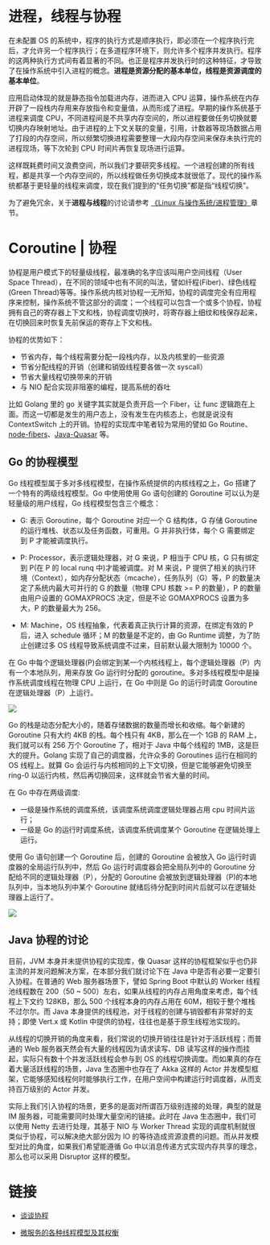 # 进程，线程与协程

在未配置 OS 的系统中，程序的执行方式是顺序执行，即必须在一个程序执行完后，才允许另一个程序执行；在多道程序环境下，则允许多个程序并发执行。程序的这两种执行方式间有着显著的不同。也正是程序并发执行时的这种特征，才导致了在操作系统中引入进程的概念。**进程是资源分配的基本单位，线程是资源调度的基本单位**。

应用启动体现的就是静态指令加载进内存，进而进入 CPU 运算，操作系统在内存开辟了一段栈内存用来存放指令和变量值，从而形成了进程。早期的操作系统基于进程来调度 CPU，不同进程间是不共享内存空间的，所以进程要做任务切换就要切换内存映射地址。由于进程的上下文关联的变量，引用，计数器等现场数据占用了打段的内存空间，所以频繁切换进程需要整理一大段内存空间来保存未执行完的进程现场，等下次轮到 CPU 时间片再恢复现场进行运算。

这样既耗费时间又浪费空间，所以我们才要研究多线程。一个进程创建的所有线程，都是共享一个内存空间的，所以线程做任务切换成本就很低了。现代的操作系统都基于更轻量的线程来调度，现在我们提到的“任务切换”都是指“线程切换”。

为了避免冗余，关于**进程与线程**的讨论请参考 [《Linux 与操作系统/进程管理》](https://ngte-infras.gitbook.io?q=进程管理)章节。

# Coroutine | 协程

协程是用户模式下的轻量级线程，最准确的名字应该叫用户空间线程（User Space Thread），在不同的领域中也有不同的叫法，譬如纤程(Fiber)、绿色线程(Green Thread)等等。操作系统内核对协程一无所知，协程的调度完全有应用程序来控制，操作系统不管这部分的调度；一个线程可以包含一个或多个协程，协程拥有自己的寄存器上下文和栈，协程调度切换时，将寄存器上细纹和栈保存起来，在切换回来时恢复先前保运的寄存上下文和栈。

协程的优势如下：

- 节省内存，每个线程需要分配一段栈内存，以及内核里的一些资源
- 节省分配线程的开销（创建和销毁线程要各做一次 syscall）
- 节省大量线程切换带来的开销
- 与 NIO 配合实现非阻塞的编程，提高系统的吞吐

比如 Golang 里的 go 关键字其实就是负责开启一个 Fiber，让 func 逻辑跑在上面。而这一切都是发生的用户态上，没有发生在内核态上，也就是说没有 ContextSwitch 上的开销。协程的实现库中笔者较为常用的譬如 Go Routine、[node-fibers](https://github.com/laverdet/node-fibers)、[Java-Quasar](https://github.com/puniverse/quasar) 等。

## Go 的协程模型

Go 线程模型属于多对多线程模型，在操作系统提供的内核线程之上，Go 搭建了一个特有的两级线程模型。Go 中使用使用 Go 语句创建的 Goroutine 可以认为是轻量级的用户线程，Go 线程模型包含三个概念：

- G: 表示 Goroutine，每个 Goroutine 对应一个 G 结构体，G 存储 Goroutine 的运行堆栈、状态以及任务函数，可重用。G 并非执行体，每个 G 需要绑定到 P 才能被调度执行。

- P: Processor，表示逻辑处理器，对 G 来说，P 相当于 CPU 核，G 只有绑定到 P(在 P 的 local runq 中)才能被调度。对 M 来说，P 提供了相关的执行环境（Context），如内存分配状态（mcache），任务队列（G）等，P 的数量决定了系统内最大可并行的 G 的数量（物理 CPU 核数 >= P 的数量），P 的数量由用户设置的 GOMAXPROCS 决定，但是不论 GOMAXPROCS 设置为多大，P 的数量最大为 256。

- M: Machine，OS 线程抽象，代表着真正执行计算的资源，在绑定有效的 P 后，进入 schedule 循环；M 的数量是不定的，由 Go Runtime 调整，为了防止创建过多 OS 线程导致系统调度不过来，目前默认最大限制为 10000 个。

在 Go 中每个逻辑处理器(P)会绑定到某一个内核线程上，每个逻辑处理器（P）内有一个本地队列，用来存放 Go 运行时分配的 goroutine。多对多线程模型中是操作系统调度线程在物理 CPU 上运行，在 Go 中则是 Go 的运行时调度 Goroutine 在逻辑处理器（P）上运行。

![](https://i.postimg.cc/Hnyj7QKJ/image.png)

Go 的栈是动态分配大小的，随着存储数据的数量而增长和收缩。每个新建的 Goroutine 只有大约 4KB 的栈。每个栈只有 4KB，那么在一个 1GB 的 RAM 上，我们就可以有 256 万个 Goroutine 了，相对于 Java 中每个线程的 1MB，这是巨大的提升。Golang 实现了自己的调度器，允许众多的 Goroutines 运行在相同的 OS 线程上。就算 Go 会运行与内核相同的上下文切换，但是它能够避免切换至 ring-0 以运行内核，然后再切换回来，这样就会节省大量的时间。

在 Go 中存在两级调度:

- 一级是操作系统的调度系统，该调度系统调度逻辑处理器占用 cpu 时间片运行；
- 一级是 Go 的运行时调度系统，该调度系统调度某个 Goroutine 在逻辑处理上运行。

使用 Go 语句创建一个 Goroutine 后，创建的 Goroutine 会被放入 Go 运行时调度器的全局运行队列中，然后 Go 运行时调度器会把全局队列中的 Goroutine 分配给不同的逻辑处理器（P），分配的 Goroutine 会被放到逻辑处理器（P)的本地队列中，当本地队列中某个 Goroutine 就绪后待分配到时间片后就可以在逻辑处理器上运行了。

![](https://i.postimg.cc/kG2qpKdn/image.png)

## Java 协程的讨论

目前，JVM 本身并未提供协程的实现库，像 Quasar 这样的协程框架似乎也仍非主流的并发问题解决方案，在本部分我们就讨论下在 Java 中是否有必要一定要引入协程。在普通的 Web 服务器场景下，譬如 Spring Boot 中默认的 Worker 线程池线程数在 200（50 ~ 500）左右，如果从线程的内存占用角度来考虑，每个线程上下文约 128KB，那么 500 个线程本身的内存占用在 60M，相较于整个堆栈不过尔尔。而 Java 本身提供的线程池，对于线程的创建与销毁都有非常好的支持；即使 Vert.x 或 Kotlin 中提供的协程，往往也是基于原生线程池实现的。

从线程的切换开销的角度来看，我们常说的切换开销往往是针对于活跃线程；而普通的 Web 服务器天然会有大量的线程因为请求读写、DB 读写这样的操作而挂起，实际只有数十个并发活跃线程会参与到 OS 的线程切换调度。而如果真的存在着大量活跃线程的场景，Java 生态圈中也存在了 Akka 这样的 Actor 并发模型框架，它能够感知线程何时能够执行工作，在用户空间中构建运行时调度器，从而支持百万级别的 Actor 并发。

实际上我们引入协程的场景，更多的是面对所谓百万级别连接的处理，典型的就是 IM 服务器，可能需要同时处理大量空闲的链接。此时在 Java 生态圈中，我们可以使用 Netty 去进行处理，其基于 NIO 与 Worker Thread 实现的调度机制就很类似于协程，可以解决绝大部分因为 IO 的等待造成资源浪费的问题。而从并发模型对比的角度，如果我们希望能遵循 Go 中以消息传递方式实现内存共享的理念，那么也可以采用 Disruptor 这样的模型。

# 链接

- [谈谈协程](http://mp.weixin.qq.com/s/966vBRDHNY0taIWEseQo6w)

- [微服务的各种线程模型及其权衡](http://www.infoq.com/cn/articles/engstrand-microservice-threading)
